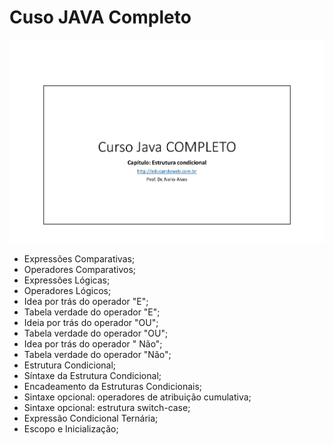# Cuso JAVA Completo

<div align="center">
<img width="1212" alt="Screen Shot 2022-07-21 at 22 39 08" src="https://github.com/MaiaraSanto/Curso-JAVA/blob/main/Java.jpg">
 </div>

- Expressões Comparativas;
- Operadores Comparativos;
- Expressões Lógicas;
- Operadores Lógicos;
- Idea por trás do operador "E";
- Tabela verdade do operador "E";
- Ideia por trás do operador "OU";
- Tabela verdade do operador "OU";
- Idea por trás do operador " Não";
- Tabela verdade do operador "Não";
- Estrutura Condicional;
- Síntaxe da Estrutura Condicional;
- Encadeamento da Estruturas Condicionais;
- Sintaxe opcional: operadores de atribuição cumulativa;
- Sintaxe opcional: estrutura switch-case;
- Expressão Condicional Ternária;
- Escopo e Inicialização;




